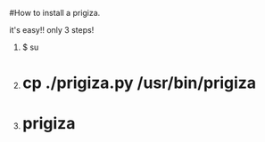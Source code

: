#How to install a prigiza.

it's easy!! only 3 steps!

1. $ su
2. # cp ./prigiza.py /usr/bin/prigiza
3. # prigiza
